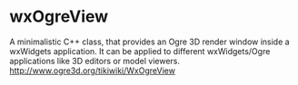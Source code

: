 # wxOgreView
A minimalistic C++ class, that provides an Ogre 3D  render window inside a wxWidgets application. It can be applied to different wxWidgets/Ogre  applications like 3D editors or model viewers. http://www.ogre3d.org/tikiwiki/WxOgreView
